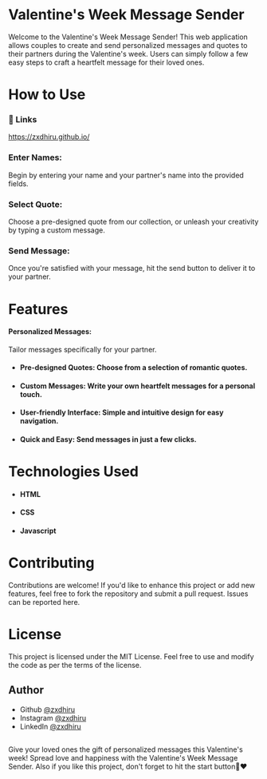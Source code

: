 
# Valentine's Week Message Sender

Welcome to the Valentine's Week Message Sender! This web application allows couples to create and send personalized messages and quotes to their partners during the Valentine's week. Users can simply follow a few easy steps to craft a heartfelt message for their loved ones.

# How to Use

### 🔗 Links
https://zxdhiru.github.io/

### Enter Names: 
Begin by entering your name and your partner's name into the provided fields.

### Select Quote: 
Choose a pre-designed quote from our collection, or unleash your creativity by typing a custom message.

### Send Message: 
Once you're satisfied with your message, hit the send button to deliver it to your partner.

# Features

#### Personalized Messages: 
Tailor messages specifically for your partner.

- #### Pre-designed Quotes: Choose from a selection of romantic quotes.

- #### Custom Messages: Write your own heartfelt messages for a personal touch.

- #### User-friendly Interface: Simple and intuitive design for easy navigation.

- #### Quick and Easy: Send messages in just a few clicks.

# Technologies Used

- #### HTML
- #### CSS
- #### Javascript

## 

# Contributing

Contributions are welcome! If you'd like to enhance this project or add new features, feel free to fork the repository and submit a pull request. Issues can be reported here.

## 

# License
This project is licensed under the MIT License. Feel free to use and modify the code as per the terms of the license.

## Author

- Github [@zxdhiru](https://www.github.com/zxdhiru)
- Instagram [@zxdhiru](https://www.instagram.com/zxdhiru)
- LinkedIn [@zxdhiru](https://www.linkedin.com/in/zxdhiru)

## 
Give your loved ones the gift of personalized messages this Valentine's week! Spread love and happiness with the Valentine's Week Message Sender. Also if you like this project, don't forget to hit the start button💌❤️
